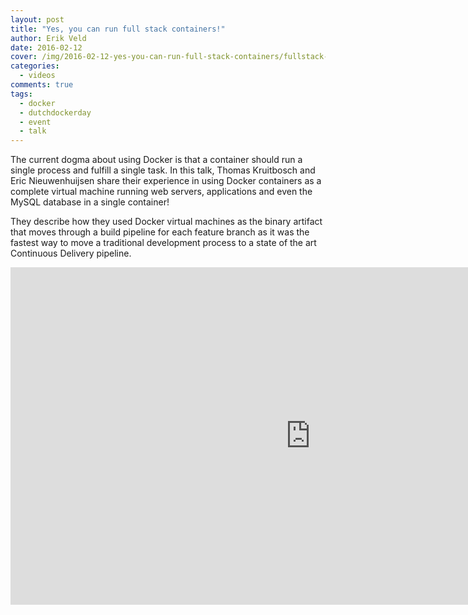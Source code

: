 ```yaml
---
layout: post
title: "Yes, you can run full stack containers!"
author: Erik Veld
date: 2016-02-12
cover: /img/2016-02-12-yes-you-can-run-full-stack-containers/fullstack-video.png
categories:
  - videos
comments: true
tags:
  - docker
  - dutchdockerday
  - event
  - talk
---
```

The current dogma about using Docker is that a container should run a single process and fulfill a single task. In this talk, Thomas Kruitbosch and Eric Nieuwenhuijsen share their experience in using Docker containers as a complete virtual machine running web servers, applications and even the MySQL database in a single container!

They describe how they used Docker virtual machines as the binary artifact that moves through a build pipeline for each feature branch as it was the fastest way to move a traditional development process to a state of the art Continuous Delivery pipeline.

<iframe
  width="960"
  height="540"
  src="http://www.youtube.com/embed/XSWGx31vwVI"
  frameborder="0"
  allowfullscreen>
</iframe>
